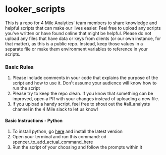 # looker_scripts
This is a repo for 4 Mile Analytics' team members to share knowledge and helpful scripts that can make our lives easier. Feel free to upload any scripts you've written or have found online that might be helpful. Please do not upload any files that have data or keys from clients (or our own instance, for that matter), as this is a public repo. Instead, keep those values in a separate file or make them environment variables to reference in your scripts. 


### Basic Rules

1. Please include comments in your code that explains the purpose of the script and how to use it. Don't assume your audience will know how to run the script
2. Please try to keep the repo clean. If you know that something can be improved, open a PR with your changes instead of uploading a new file. 
3. If you upload a handy script, feel free to shout out the #all_analysts channel in the 4 Mile slack to let us know!


#### Basic Instructions - Python
1. To install python, go [here](https://www.python.org/downloads/) and install the latest version
2. Open your terminal and run this command: cd spencer_to_add_actual_command_here 
3. Run the script of your choosing and follow the prompts within it



